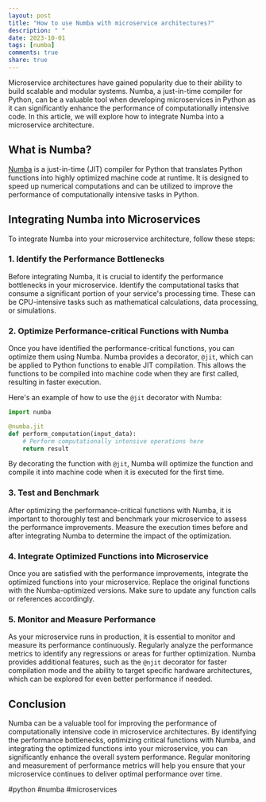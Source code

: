 ```yaml
---
layout: post
title: "How to use Numba with microservice architectures?"
description: " "
date: 2023-10-01
tags: [numba]
comments: true
share: true
---
```


Microservice architectures have gained popularity due to their ability to build scalable and modular systems. Numba, a just-in-time compiler for Python, can be a valuable tool when developing microservices in Python as it can significantly enhance the performance of computationally intensive code. In this article, we will explore how to integrate Numba into a microservice architecture.

## What is Numba?

[Numba](http://numba.pydata.org/) is a just-in-time (JIT) compiler for Python that translates Python functions into highly optimized machine code at runtime. It is designed to speed up numerical computations and can be utilized to improve the performance of computationally intensive tasks in Python.

## Integrating Numba into Microservices

To integrate Numba into your microservice architecture, follow these steps:

### 1. Identify the Performance Bottlenecks

Before integrating Numba, it is crucial to identify the performance bottlenecks in your microservice. Identify the computational tasks that consume a significant portion of your service's processing time. These can be CPU-intensive tasks such as mathematical calculations, data processing, or simulations.

### 2. Optimize Performance-critical Functions with Numba

Once you have identified the performance-critical functions, you can optimize them using Numba. Numba provides a decorator, `@jit`, which can be applied to Python functions to enable JIT compilation. This allows the functions to be compiled into machine code when they are first called, resulting in faster execution.

Here's an example of how to use the `@jit` decorator with Numba:

```python
import numba

@numba.jit
def perform_computation(input_data):
    # Perform computationally intensive operations here
    return result
```

By decorating the function with `@jit`, Numba will optimize the function and compile it into machine code when it is executed for the first time.

### 3. Test and Benchmark

After optimizing the performance-critical functions with Numba, it is important to thoroughly test and benchmark your microservice to assess the performance improvements. Measure the execution times before and after integrating Numba to determine the impact of the optimization.

### 4. Integrate Optimized Functions into Microservice

Once you are satisfied with the performance improvements, integrate the optimized functions into your microservice. Replace the original functions with the Numba-optimized versions. Make sure to update any function calls or references accordingly.

### 5. Monitor and Measure Performance

As your microservice runs in production, it is essential to monitor and measure its performance continuously. Regularly analyze the performance metrics to identify any regressions or areas for further optimization. Numba provides additional features, such as the `@njit` decorator for faster compilation mode and the ability to target specific hardware architectures, which can be explored for even better performance if needed.

## Conclusion

Numba can be a valuable tool for improving the performance of computationally intensive code in microservice architectures. By identifying the performance bottlenecks, optimizing critical functions with Numba, and integrating the optimized functions into your microservice, you can significantly enhance the overall system performance. Regular monitoring and measurement of performance metrics will help you ensure that your microservice continues to deliver optimal performance over time.

#python #numba #microservices